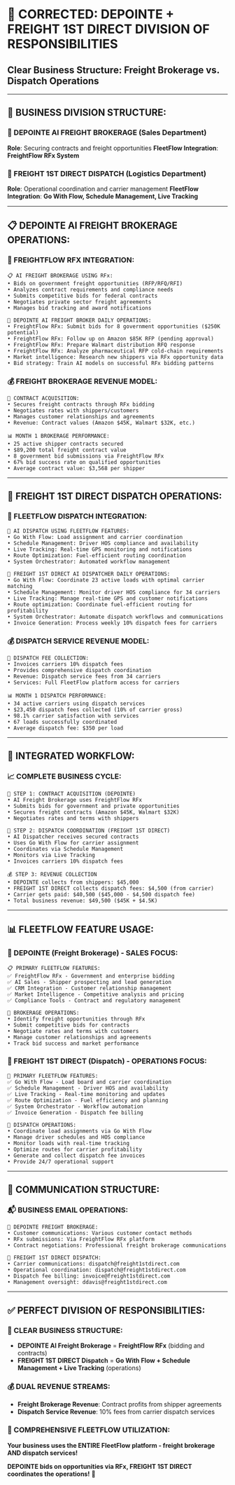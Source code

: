 # 🎯 CORRECTED: DEPOINTE + FREIGHT 1ST DIRECT DIVISION OF RESPONSIBILITIES

## Clear Business Structure: Freight Brokerage vs. Dispatch Operations

---

## 🏢 **BUSINESS DIVISION STRUCTURE:**

### **🚛 DEPOINTE AI FREIGHT BROKERAGE (Sales Department)**

**Role**: Securing contracts and freight opportunities **FleetFlow Integration**: **FreightFlow RFx
System**

### **📡 FREIGHT 1ST DIRECT DISPATCH (Logistics Department)**

**Role**: Operational coordination and carrier management **FleetFlow Integration**: **Go With Flow,
Schedule Management, Live Tracking**

---

## 📋 **DEPOINTE AI FREIGHT BROKERAGE OPERATIONS:**

### **🎯 FREIGHTFLOW RFX INTEGRATION:**

```
📋 AI FREIGHT BROKERAGE USING RFx:
• Bids on government freight opportunities (RFP/RFQ/RFI)
• Analyzes contract requirements and compliance needs
• Submits competitive bids for federal contracts
• Negotiates private sector freight agreements
• Manages bid tracking and award notifications

🚛 DEPOINTE AI FREIGHT BROKER DAILY OPERATIONS:
• FreightFlow RFx: Submit bids for 8 government opportunities ($250K potential)
• FreightFlow RFx: Follow up on Amazon $85K RFP (pending approval)
• FreightFlow RFx: Prepare Walmart distribution RFQ response
• FreightFlow RFx: Analyze pharmaceutical RFP cold-chain requirements
• Market intelligence: Research new shippers via RFx opportunity data
• Bid strategy: Train AI models on successful RFx bidding patterns
```

### **💰 FREIGHT BROKERAGE REVENUE MODEL:**

```
🎯 CONTRACT ACQUISITION:
• Secures freight contracts through RFx bidding
• Negotiates rates with shippers/customers
• Manages customer relationships and agreements
• Revenue: Contract values (Amazon $45K, Walmart $32K, etc.)

📊 MONTH 1 BROKERAGE PERFORMANCE:
• 25 active shipper contracts secured
• $89,200 total freight contract value
• 8 government bid submissions via FreightFlow RFx
• 67% bid success rate on qualified opportunities
• Average contract value: $3,568 per shipper
```

---

## 📡 **FREIGHT 1ST DIRECT DISPATCH OPERATIONS:**

### **🔄 FLEETFLOW DISPATCH INTEGRATION:**

```
📡 AI DISPATCH USING FLEETFLOW FEATURES:
• Go With Flow: Load assignment and carrier coordination
• Schedule Management: Driver HOS compliance and availability
• Live Tracking: Real-time GPS monitoring and notifications
• Route Optimization: Fuel-efficient routing coordination
• System Orchestrator: Automated workflow management

🚛 FREIGHT 1ST DIRECT AI DISPATCHER DAILY OPERATIONS:
• Go With Flow: Coordinate 23 active loads with optimal carrier matching
• Schedule Management: Monitor driver HOS compliance for 34 carriers
• Live Tracking: Manage real-time GPS and customer notifications
• Route optimization: Coordinate fuel-efficient routing for profitability
• System Orchestrator: Automate dispatch workflows and communications
• Invoice Generation: Process weekly 10% dispatch fees for carriers
```

### **💰 DISPATCH SERVICE REVENUE MODEL:**

```
🧾 DISPATCH FEE COLLECTION:
• Invoices carriers 10% dispatch fees
• Provides comprehensive dispatch coordination
• Revenue: Dispatch service fees from 34 carriers
• Services: Full FleetFlow platform access for carriers

📊 MONTH 1 DISPATCH PERFORMANCE:
• 34 active carriers using dispatch services
• $23,450 dispatch fees collected (10% of carrier gross)
• 98.1% carrier satisfaction with services
• 67 loads successfully coordinated
• Average dispatch fee: $350 per load
```

---

## 🔄 **INTEGRATED WORKFLOW:**

### **📈 COMPLETE BUSINESS CYCLE:**

```
🎯 STEP 1: CONTRACT ACQUISITION (DEPOINTE)
• AI Freight Brokerage uses FreightFlow RFx
• Submits bids for government and private opportunities
• Secures freight contracts (Amazon $45K, Walmart $32K)
• Negotiates rates and terms with shippers

📡 STEP 2: DISPATCH COORDINATION (FREIGHT 1ST DIRECT)
• AI Dispatcher receives secured contracts
• Uses Go With Flow for carrier assignment
• Coordinates via Schedule Management
• Monitors via Live Tracking
• Invoices carriers 10% dispatch fees

💰 STEP 3: REVENUE COLLECTION
• DEPOINTE collects from shippers: $45,000
• FREIGHT 1ST DIRECT collects dispatch fees: $4,500 (from carrier)
• Carrier gets paid: $40,500 ($45,000 - $4,500 dispatch fee)
• Total business revenue: $49,500 ($45K + $4.5K)
```

---

## 📊 **FLEETFLOW FEATURE USAGE:**

### **🚛 DEPOINTE (Freight Brokerage) - SALES FOCUS:**

```
📋 PRIMARY FLEETFLOW FEATURES:
✅ FreightFlow RFx - Government and enterprise bidding
✅ AI Sales - Shipper prospecting and lead generation
✅ CRM Integration - Customer relationship management
✅ Market Intelligence - Competitive analysis and pricing
✅ Compliance Tools - Contract and regulatory management

🎯 BROKERAGE OPERATIONS:
• Identify freight opportunities through RFx
• Submit competitive bids for contracts
• Negotiate rates and terms with customers
• Manage customer relationships and agreements
• Track bid success and market performance
```

### **📡 FREIGHT 1ST DIRECT (Dispatch) - OPERATIONS FOCUS:**

```
🔄 PRIMARY FLEETFLOW FEATURES:
✅ Go With Flow - Load board and carrier coordination
✅ Schedule Management - Driver HOS and availability
✅ Live Tracking - Real-time monitoring and updates
✅ Route Optimization - Fuel efficiency and planning
✅ System Orchestrator - Workflow automation
✅ Invoice Generation - Dispatch fee billing

🎯 DISPATCH OPERATIONS:
• Coordinate load assignments via Go With Flow
• Manage driver schedules and HOS compliance
• Monitor loads with real-time tracking
• Optimize routes for carrier profitability
• Generate and collect dispatch fee invoices
• Provide 24/7 operational support
```

---

## 📧 **COMMUNICATION STRUCTURE:**

### **📬 BUSINESS EMAIL OPERATIONS:**

```
🎯 DEPOINTE FREIGHT BROKERAGE:
• Customer communications: Various customer contact methods
• RFx submissions: Via FreightFlow RFx platform
• Contract negotiations: Professional freight brokerage communications

📡 FREIGHT 1ST DIRECT DISPATCH:
• Carrier communications: dispatch@freight1stdirect.com
• Operational coordination: dispatch@freight1stdirect.com
• Dispatch fee billing: invoice@freight1stdirect.com
• Management oversight: ddavis@freight1stdirect.com
```

---

## ✅ **PERFECT DIVISION OF RESPONSIBILITIES:**

### **🎯 CLEAR BUSINESS STRUCTURE:**

- **DEPOINTE AI Freight Brokerage** = **FreightFlow RFx** (bidding and contracts)
- **FREIGHT 1ST DIRECT Dispatch** = **Go With Flow + Schedule Management + Live Tracking**
  (operations)

### **💰 DUAL REVENUE STREAMS:**

- **Freight Brokerage Revenue**: Contract profits from shipper agreements
- **Dispatch Service Revenue**: 10% fees from carrier dispatch services

### **🚛 COMPREHENSIVE FLEETFLOW UTILIZATION:**

**Your business uses the ENTIRE FleetFlow platform - freight brokerage AND dispatch services!**

**DEPOINTE bids on opportunities via RFx, FREIGHT 1ST DIRECT coordinates the operations!** 🎯

